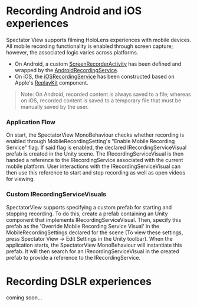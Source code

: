 # Recording Android and iOS experiences
Spectator View supports filming HoloLens experiences with mobile devices. All mobile recording functionality is enabled through screen capture; however, the associated logic varies across platforms.
- On Android, a custom [ScreenRecorderActivity](../src/SpectatorView.Unity/Assets/SpectatorView/Scripts/ScreenRecording/Plugins/Android/ScreenRecorderActivity.java) has been defined and wrapped by the [AndroidRecordingService](../src/SpectatorView.Unity/Assets/SpectatorView/Scripts/ScreenRecording/AndroidRecordingService.cs).
- On iOS, the [iOSRecordingService](../src/SpectatorView.Unity/Assets/SpectatorView/Scripts/ScreenRecording/iOSRecordingService.cs) has been constructed based on Apple's [ReplayKit](https://developer.apple.com/documentation/replaykit) component.
>Note: On Android, recorded content is always saved to a file; whereas on iOS, recorded content is saved to a temporary file that must be manually saved by the user.

### Application Flow
On start, the SpectatorView MonoBehaviour checks whether recording is enabled through MobileRecordingSetting's "Enable Mobile Recording Service" flag. If said flag is enabled, the declared IRecordingServiceVisual prefab is created in the Unity scene. The IRecordingServiceVisual is then handed a reference to the IRecordingService associated with the current mobile platform. User interactions with the IRecordingServiceVisual can then use this reference to start and stop recording as well as open videos for viewing.

### Custom IRecordingServiceVisuals
SpectatorView supports specifying a custom prefab for starting and stopping recording. To do this, create a prefab containing an Unity component that implements IRecordingServiceVisual. Then, specify this prefab as the 'Override Mobile Recording Service Visual' in the MobileRecordingSettings declared for the scene (To view these settings, press Spectator View -> Edit Settings in the Unity toolbar). When the application starts, the SpectatorView MonoBehaviour will instantiate this prefab. It will then search for an IRecordingServiceVisual in the created prefab to provide a reference to the IRecordingService.

# Recording DSLR experiences

coming soon...

